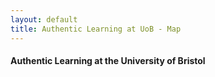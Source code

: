 ```yaml
---
layout: default
title: Authentic Learning at UoB - Map
---
```


<script src='https://api.mapbox.com/mapbox-gl-js/v1.7.0/mapbox-gl.js'></script>
<link href='https://api.mapbox.com/mapbox-gl-js/v1.7.0/mapbox-gl.css' rel='stylesheet' />

<div class="card">

#### Authentic Learning at the University of Bristol

<div id='map' style='width: 100%; height: 500px;'></div>
<script>
  mapboxgl.accessToken = 'pk.eyJ1IjoibHVrZXN0b3JyeSIsImEiOiJjazV2bXcycGIxaGw2M29wYmh2emVhd2JsIn0.LcBndAqyKWIRt-PXwLanyQ';
  var map = new mapboxgl.Map({
      center: new mapboxgl.LngLat(-2.6030, 51.4584 ),
    container: 'map',
    style: 'mapbox://styles/mapbox/streets-v11',
    zoom: 14
  });
</script>

</div>
